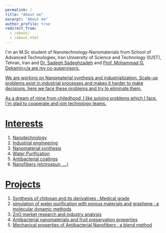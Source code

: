 ```yaml
---
permalink: /
title: "About me"
excerpt: "About me"
author_profile: true
redirect_from: 
  - /about/
  - /about.html
---
```


I'm an M.Sc student of Nanotechnology-Nanomaterials from School of Advanced Technologies, Iran University of Science and Technology (IUST), Tehran, Iran and <a href="http://fn.iust.ac.ir/content/31360/Dr.-Sadegh-Sadeghzadeh">Dr. Sadegh Sadeghzadeh</a> and <a href="http://www.iust.ac.ir/page.php?slct_pg_id=3692&sid=20&slc_lang=en">Prof. Mohammad G. Dekamin</a are my co-supervisors.

We are working on Nanomaterial synthesis and industrialization. Scale-up problems exist in industrial processes and makes it harder to make decisions, here we face these problems and try to eliminate them.

As a dream of mine from chiledhood, I like solving problems which I face. I'm glad to cooperate and join technology teams.

Interests
======
1. Nanotechnology
2. Industrial engineering
3. Nanomaterial synthesis
4. Water Purification
5. Antibacterial coatings
6. Nanofibers (elctrospun, ...)

Projects
======
1. Synthesis of chitosan and its derivatives : Medical grade
2. simulation of water purification with porous materials and graphene : a molecular dynamic methods
3. ZnO market research and industry analysis
4. Antibacterial nanomaterials and fruit preservation properties
5. Mechanical properties of Antibacterial Nanofibers : a blend method 
